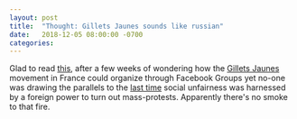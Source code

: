 ```yaml
---
layout: post
title:  "Thought: Gillets Jaunes sounds like russian"
date:   2018-12-05 08:00:00 -0700
categories: 
---
```




Glad to read [this](https://www.theguardian.com/world/2018/dec/17/gilets-jaunes-grassroots-heroes-or-kremlin-tools), after a few weeks of wondering how the [Gillets Jaunes](https://en.wikipedia.org/wiki/Yellow_vests_movement) movement in France could organize through Facebook Groups yet no-one was drawing the parallels to the [last time](https://www.texastribune.org/2017/11/01/russian-facebook-page-organized-protest-texas-different-russian-page-l/) social unfairness was harnessed by a foreign power to turn out mass-protests. Apparently there's no smoke to that fire.